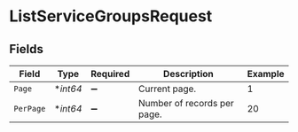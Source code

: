 # ListServiceGroupsRequest


## Fields

| Field                       | Type                        | Required                    | Description                 | Example                     |
| --------------------------- | --------------------------- | --------------------------- | --------------------------- | --------------------------- |
| `Page`                      | **int64*                    | :heavy_minus_sign:          | Current page.               | 1                           |
| `PerPage`                   | **int64*                    | :heavy_minus_sign:          | Number of records per page. | 20                          |